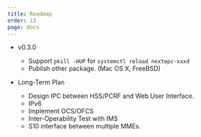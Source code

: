 ```yaml
---
title: Roadmap
order: 13
page: docs
---
```


- v0.3.0
    - Support `pkill -HUP` for `systemctl reload nextepc-xxxd`
    - Publish other package. (Mac OS X, FreeBSD)


- Long-Term Plan
    - Design IPC between HSS/PCRF and Web User Interface.
    - IPv6
    - Implement OCS/OFCS
    - Inter-Operability Test with IMS
    - S10 interface between multiple MMEs.
